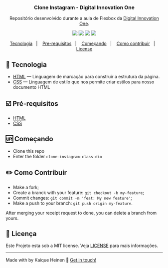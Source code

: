 <h3 align="center">
	Clone Instagram - Digital Innovation One
</h3>
<p align="center">
Repositório desenvolvido durante a aula de Flexbox da <a href="https://digitalinnovation.one/">Digital Innovation One</a>.
</p>

<p align="center">
  <img src="https://img.shields.io/github/repo-size/kaiquegh/?style=plastic">
  <img src="https://img.shields.io/badge/made%20by-kaiquegh-green?style=plastic">
  <img src="https://img.shields.io/github/last-commit/kaiquegh/instagram-clone-dio?style=plastic">
  <img src="https://img.shields.io/github/license/kaiquegh/instagram-clone-dio?style=plastic">
</p>

<p align="center">
<a href="#rocket-technology">Tecnologia</a>&nbsp;&nbsp;&nbsp;|&nbsp;&nbsp;&nbsp;
  <a href="#ballot_box_with_check-prerequisites">Pre-requisitos</a>&nbsp;&nbsp;&nbsp;|&nbsp;&nbsp;&nbsp;
    <a href="#up-getting-started">Começando</a>&nbsp;&nbsp;&nbsp;|&nbsp;&nbsp;&nbsp;
    <a href="#pencil2-how-to-contribute">Como contribuir</a>&nbsp;&nbsp;&nbsp;|&nbsp;&nbsp;&nbsp;
  <a href="#memo-license">License</a>
</p>

## [](#technology):rocket: Tecnologia
-  <a href="https://www.w3schools.com/html/">HTML</a> — Linguagem de marcação para construir a estrutura da página.
-  <a href="https://www.w3schools.com/css/">CSS</a> — Linguagem de estilo que nos permite criar estilos para nosso documento HTML


## [](#prerequisites):ballot_box_with_check: Pré-requisitos
-   [HTML](https://nodejs.org/en/)
-   [CSS](https://www.npmjs.com/) 


## [](#getting-started):up: Começando

-   Clone this repo
-  Enter the folder `clone-instagram-class-dio`


## [](#how-to-contribute):pencil2: Como Contribuir

-   Make a fork;
-   Create a branck with your feature:  `git checkout -b my-feature`;
-   Commit changes:  `git commit -m 'feat: My new feature'`;
-   Make a push to your branch:  `git push origin my-feature`.

After merging your receipt request to done, you can delete a branch from yours.


## [](#license):memo: Licença
Este Projeto esta sob a MIT license. Veja [LICENSE](https://github.com/robertosousa1/clone-instagram-class-dio/blob/master/LICENSE) para mais informações.

----------

Made with by Kaique Heinen 👋  [Get in touch!](https://www.linkedin.com/in/kaique-heinen/)
